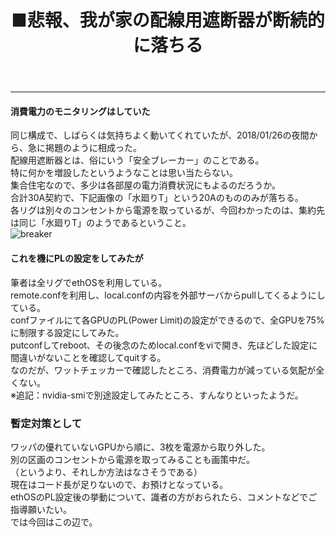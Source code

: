 ﻿---
layout: post
title: ■悲報、我が家の配線用遮断器が断続的に落ちる
---
---

#### **消費電力のモニタリングはしていた**
同じ構成で、しばらくは気持ちよく動いてくれていたが、2018/01/26の夜間から、急に掲題のように相成った。  
配線用遮断器とは、俗にいう「安全ブレーカー」のことである。  
特に何かを増設したというようなことは思い当たらない。  
集合住宅なので、多少は各部屋の電力消費状況にもよるのだろうか。  
合計30A契約で、下記画像の「水廻りT」という20Aのもののみが落ちる。  
各リグは別々のコンセントから電源を取っているが、今回わかったのは、集約先は同じ「水廻りT」のようであるということ。  
![breaker](https://beni2nd.github.io/images/mining0001.jpg "mining0001")  


#### **これを機にPLの設定をしてみたが**

筆者は全リグでethOSを利用している。  
remote.confを利用し、local.confの内容を外部サーバからpullしてくるようにしている。  
confファイルにて各GPUのPL(Power Limit)の設定ができるので、全GPUを75%に制限する設定にしてみた。  
putconfしてreboot、その後念のためlocal.confをviで開き、先ほどした設定に間違いがないことを確認してquitする。  
なのだが、ワットチェッカーで確認したところ、消費電力が減っている気配が全くない。  
※追記：nvidia-smiで別途設定してみたところ、すんなりといったようだ。


### **暫定対策として**
ワッパの優れていないGPUから順に、3枚を電源から取り外した。  
別の区画のコンセントから電源を取ってみることも画策中だ。  
（というより、それしか方法はなさそうである）  
現在はコード長が足りないので、お預けとなっている。  
ethOSのPL設定後の挙動について、識者の方がおられたら、コメントなどでご指導願いたい。  
では今回はこの辺で。  
